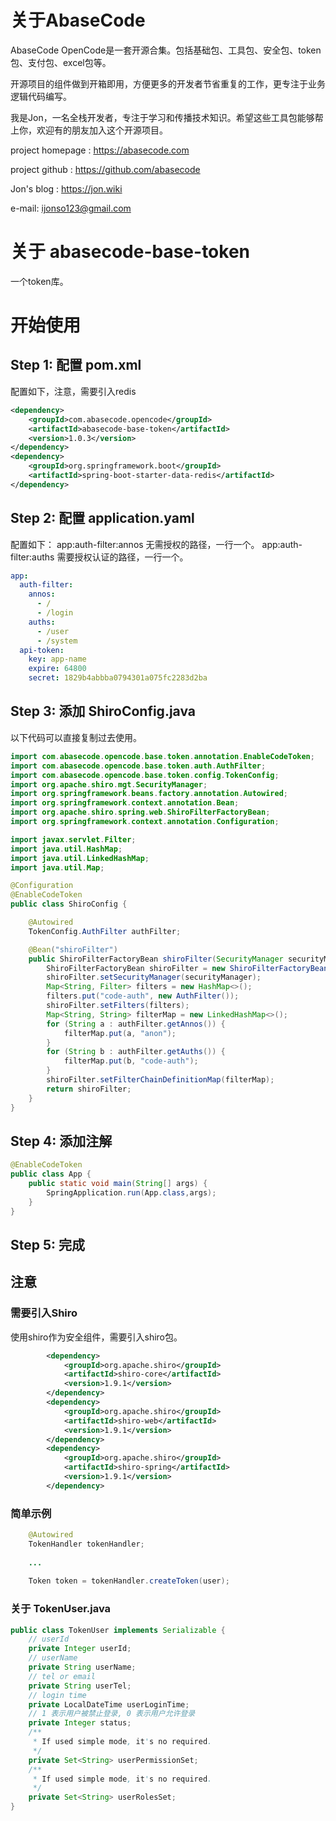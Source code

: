 # 关于AbaseCode
AbaseCode OpenCode是一套开源合集。包括基础包、工具包、安全包、token包、支付包、excel包等。

开源项目的组件做到开箱即用，方便更多的开发者节省重复的工作，更专注于业务逻辑代码编写。

我是Jon，一名全栈开发者，专注于学习和传播技术知识。希望这些工具包能够帮上你，欢迎有的朋友加入这个开源项目。

project homepage : https://abasecode.com

project github : https://github.com/abasecode

Jon's blog : https://jon.wiki

e-mail: ijonso123@gmail.com

# 关于 abasecode-base-token
一个token库。


# 开始使用
## Step 1: 配置 pom.xml
配置如下，注意，需要引入redis
``` xml
<dependency>
    <groupId>com.abasecode.opencode</groupId>
    <artifactId>abasecode-base-token</artifactId>
    <version>1.0.3</version>
</dependency>
<dependency>
    <groupId>org.springframework.boot</groupId>
    <artifactId>spring-boot-starter-data-redis</artifactId>
</dependency>
```

## Step 2: 配置 application.yaml
配置如下：
app:auth-filter:annos 无需授权的路径，一行一个。
app:auth-filter:auths 需要授权认证的路径，一行一个。
``` yaml
app:
  auth-filter:
    annos:
      - /
      - /login
    auths:
      - /user
      - /system
  api-token:
    key: app-name
    expire: 64800
    secret: 1829b4abbba0794301a075fc2283d2ba
```

## Step 3: 添加 ShiroConfig.java
以下代码可以直接复制过去使用。
```java
import com.abasecode.opencode.base.token.annotation.EnableCodeToken;
import com.abasecode.opencode.base.token.auth.AuthFilter;
import com.abasecode.opencode.base.token.config.TokenConfig;
import org.apache.shiro.mgt.SecurityManager;
import org.springframework.beans.factory.annotation.Autowired;
import org.springframework.context.annotation.Bean;
import org.apache.shiro.spring.web.ShiroFilterFactoryBean;
import org.springframework.context.annotation.Configuration;

import javax.servlet.Filter;
import java.util.HashMap;
import java.util.LinkedHashMap;
import java.util.Map;

@Configuration
@EnableCodeToken
public class ShiroConfig {

    @Autowired
    TokenConfig.AuthFilter authFilter;

    @Bean("shiroFilter")
    public ShiroFilterFactoryBean shiroFilter(SecurityManager securityManager) {
        ShiroFilterFactoryBean shiroFilter = new ShiroFilterFactoryBean();
        shiroFilter.setSecurityManager(securityManager);
        Map<String, Filter> filters = new HashMap<>();
        filters.put("code-auth", new AuthFilter());
        shiroFilter.setFilters(filters);
        Map<String, String> filterMap = new LinkedHashMap<>();
        for (String a : authFilter.getAnnos()) {
            filterMap.put(a, "anon");
        }
        for (String b : authFilter.getAuths()) {
            filterMap.put(b, "code-auth");
        }
        shiroFilter.setFilterChainDefinitionMap(filterMap);
        return shiroFilter;
    }
}
```
## Step 4: 添加注解
```java
@EnableCodeToken
public class App {
    public static void main(String[] args) {
        SpringApplication.run(App.class,args);
    }
}
```

## Step 5: 完成

## 注意
### 需要引入Shiro
使用shiro作为安全组件，需要引入shiro包。
```xml
        <dependency>
            <groupId>org.apache.shiro</groupId>
            <artifactId>shiro-core</artifactId>
            <version>1.9.1</version>
        </dependency>
        <dependency>
            <groupId>org.apache.shiro</groupId>
            <artifactId>shiro-web</artifactId>
            <version>1.9.1</version>
        </dependency>
        <dependency>
            <groupId>org.apache.shiro</groupId>
            <artifactId>shiro-spring</artifactId>
            <version>1.9.1</version>
        </dependency>
```

### 简单示例
``` java
    @Autowired
    TokenHandler tokenHandler;
    
    ...
    
    Token token = tokenHandler.createToken(user);

```
### 关于 TokenUser.java
```java
public class TokenUser implements Serializable {
    // userId
    private Integer userId;
    // userName
    private String userName;
    // tel or email
    private String userTel;
    // login time
    private LocalDateTime userLoginTime;
    // 1 表示用户被禁止登录, 0 表示用户允许登录
    private Integer status;
    /**
     * If used simple mode, it's no required.
     */
    private Set<String> userPermissionSet;
    /**
     * If used simple mode, it's no required.
     */
    private Set<String> userRolesSet;
}
```